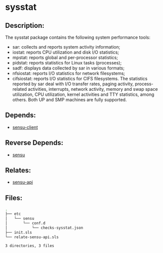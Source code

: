 # sysstat

## Description:

The sysstat package contains the following system performance tools:
- sar: collects and reports system activity information;
- iostat: reports CPU utilization and disk I/O statistics;
- mpstat: reports global and per-processor statistics;
- pidstat: reports statistics for Linux tasks (processes);
- sadf: displays data collected by sar in various formats;
- nfsiostat: reports I/O statistics for network filesystems;
- cifsiostat: reports I/O statistics for CIFS filesystems.
The statistics reported by sar deal with I/O transfer rates, paging activity, process-related activities, interrupts, network activity, memory and swap space utilization, CPU utilization, kernel activities and TTY statistics, among others. Both UP and SMP machines are fully supported.

## Depends:

  -  [sensu-client](salt/sensu-client)

## Reverse Depends:

  -  [sensu](salt/sensu)

## Relates:

  -  [sensu-api](salt/sensu-api)

## Files:

```bash
.
├── etc
│   └── sensu
│       └── conf.d
│           └── checks-sysstat.json
├── init.sls
└── relate-sensu-api.sls

3 directories, 3 files
```
